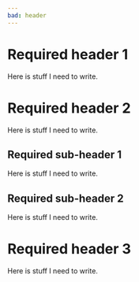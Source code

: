```yaml
---
bad: header
---
```


# Required header 1

Here is stuff I need to write.

# Required header 2

Here is stuff I need to write.

## Required sub-header 1

Here is stuff I need to write.

## Required sub-header 2

Here is stuff I need to write.

# Required header 3

Here is stuff I need to write.
